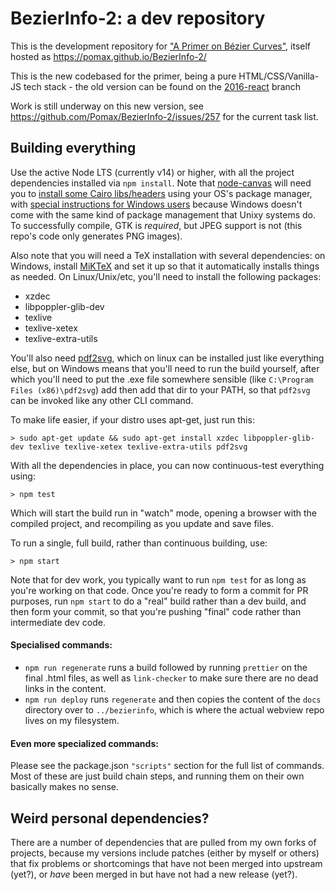 # BezierInfo-2: a dev repository

This is the development repository for ["A Primer on Bézier Curves"](https://pomax.github.io/bezierinfo), itself hosted as https://pomax.github.io/BezierInfo-2/

This is the new codebased for the primer, being a pure HTML/CSS/Vanilla-JS tech stack - the old version can be found on the [2016-react](https://github.com/Pomax/BezierInfo-2/tree/2016-react) branch

Work is still underway on this new version, see https://github.com/Pomax/BezierInfo-2/issues/257 for the current task list.

## Building everything

Use the active Node LTS (currently v14) or higher, with all the project dependencies installed via `npm install`. Note that [node-canvas](https://github.com/Automattic/node-canva) will need you to [install some Cairo libs/headers](https://github.com/Automattic/node-canvas#compiling) using your OS's package manager, with [special instructions for Windows users](https://github.com/Automattic/node-canvas/wiki/Installation:-Windows) because Windows doesn't come with the same kind of package management that Unixy systems do. To successfully compile, GTK is _required_, but JPEG support is not (this repo's code only generates PNG images).

Also note that you will need a TeX installation with several dependencies: on Windows, install [MiKTeX](https://miktex.org/download) and set it up so that it automatically installs things as needed. On Linux/Unix/etc, you'll need to install the following packages:

- xzdec
- libpoppler-glib-dev
- texlive
- texlive-xetex
- texlive-extra-utils

You'll also need [pdf2svg](https://github.com/dawbarton/pdf2svg/), which on linux can be installed just like everything else, but on Windows means that you'll need to run the build yourself, after which you'll need to put the .exe file somewhere sensible (like `C:\Program Files (x86)\pdf2svg`) add then add that dir to your PATH, so that `pdf2svg` can be invoked like any other CLI command.

To make life easier, if your distro uses apt-get, just run this:

```
> sudo apt-get update && sudo apt-get install xzdec libpoppler-glib-dev texlive texlive-xetex texlive-extra-utils pdf2svg
```

With all the dependencies in place, you can now continuous-test everything using:

```
> npm test
```

Which will start the build run in "watch" mode, opening a browser with the compiled project, and recompiling as you update and save files.

To run a single, full build, rather than continuous building, use:

```
> npm start
```

Note that for dev work, you typically want to run `npm test` for as long as you're working on that code. Once you're ready to form a commit for PR purposes, run `npm start` to do a "real" build rather than a dev build, and then form your commit, so that you're pushing "final" code rather than intermediate dev code.

#### Specialised commands:

- `npm run regenerate` runs a build followed by running `prettier` on the final .html files, as well as `link-checker` to make sure there are no dead links in the content.
- `npm run deploy` runs `regenerate` and then copies the content of the `docs` directory over to `../bezierinfo`, which is where the actual webview repo lives on my filesystem.

#### Even more specialized commands:

Please see the package.json `"scripts"` section for the full list of commands. Most of these are just build chain steps, and running them on their own basically makes no sense.

## Weird personal dependencies?

There are a number of dependencies that are pulled from my own forks of projects, because my versions include patches (either by myself or others) that fix problems or shortcomings that have not been merged into upstream (yet?), or _have_ been merged in but have not had a new release (yet?).
